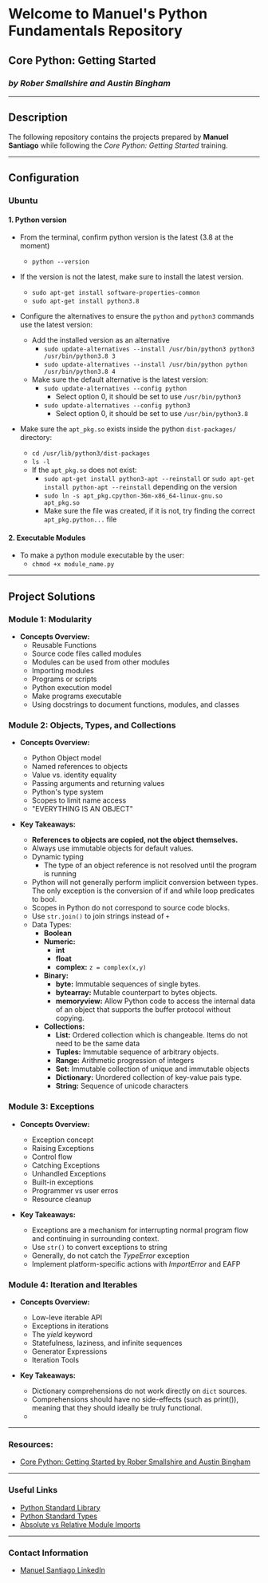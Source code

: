 # Welcome to Manuel's Python Fundamentals Repository

## Core Python: Getting Started
### *by Rober Smallshire and Austin Bingham*

---

## Description

The following repository contains the projects prepared by **Manuel Santiago** while following the *Core Python: Getting Started* training.

---

## Configuration

### Ubuntu

#### 1. Python version

- From the terminal, confirm python version is the latest (3.8 at the moment)
  - `python --version`
  
- If the version is not the latest, make sure to install the latest version.
  - `sudo apt-get install software-properties-common`
  - `sudo apt-get install python3.8`
  
- Configure the alternatives to ensure the `python` and `python3` commands use the latest version: 
  - Add the installed version as an alternative
    - `sudo update-alternatives --install /usr/bin/python3 python3 /usr/bin/python3.8 3`
    - `sudo update-alternatives --install /usr/bin/python python /usr/bin/python3.8 4`
  - Make sure the default alternative is the latest version:
    - `sudo update-alternatives --config python`
      - Select option 0, it should be set to use `/usr/bin/python3`
    - `sudo update-alternatives --config python3`
      - Select option 0, it should be set to use `/usr/bin/python3.8`
  
- Make sure the `apt_pkg.so` exists inside the python `dist-packages/` directory:
  - `cd /usr/lib/python3/dist-packages`
  - `ls -l`
  - If the `apt_pkg.so` does not exist:
    - `sudo apt-get install python3-apt --reinstall` or `sudo apt-get install python-apt --reinstall` depending on the version
    - `sudo ln -s apt_pkg.cpython-36m-x86_64-linux-gnu.so apt_pkg.so`
    - Make sure the file was created, if it is not, try finding the correct `apt_pkg.python...` file

#### 2. Executable Modules
  - To make a python module executable by the user:
    - `chmod +x module_name.py`

---

## Project Solutions
### Module 1: Modularity

- **Concepts Overview:**
    - Reusable Functions
    - Source code files called modules
    - Modules can be used from other modules
    - Importing modules
    - Programs or scripts
    - Python execution model
    - Make programs executable
    - Using docstrings to document functions, modules, and classes 

### Module 2: Objects, Types, and Collections

- **Concepts Overview:**
  - Python Object model
  - Named references to objects
  - Value vs. identity equality
  - Passing arguments and returning values
  - Python's type system
  - Scopes to limit name access
  - "EVERYTHING IS AN OBJECT"  

- **Key Takeaways:**
  - **References to objects are copied, not the object themselves.**
  - Always use immutable objects for default values.
  - Dynamic typing
      - The type of an object reference is not resolved until the program is running
  - Python will not generally perform implicit conversion between types. The only exception is the conversion of if and while loop predicates to bool. 
  - Scopes in Python do not correspond to source code blocks.
  - Use `str.join()` to join strings instead of `+`
  - Data Types:  
    - **Boolean**
    - **Numeric:**
      - **int** 
      - **float** 
      - **complex:** `z = complex(x,y)`
    - **Binary:**
      - **byte:** Immutable sequences of single bytes.
      - **bytearray:** Mutable counterpart to bytes objects.
      - **memoryview:** Allow Python code to access the internal data of an object that supports the buffer protocol without copying.
    - **Collections:**
      - **List:** Ordered collection which is changeable. Items do not need to be the same data
      - **Tuples:** Immutable sequence of arbitrary objects.
      - **Range:** Arithmetic progression of integers
      - **Set:** Immutable collection of unique and immutable objects
      - **Dictionary:** Unordered collection of key-value pais
       type.
      - **String:** Sequence of unicode characters  

### Module 3: Exceptions

- **Concepts Overview:**
  - Exception concept
  - Raising Exceptions
  - Control flow
  - Catching Exceptions
  - Unhandled Exceptions
  - Built-in exceptions
  - Programmer vs user erros
  - Resource cleanup

- **Key Takeaways:**
  - Exceptions are a mechanism for interrupting normal program flow and continuing in surrounding context.
  - Use `str()` to convert exceptions to string
  - Generally, do not catch the *TypeError* exception
  - Implement platform-specific actions with *ImportError* and EAFP

### Module 4: Iteration and Iterables

- **Concepts Overview:**
  - Low-leve iterable API
  - Exceptions in iterations
  - The *yield* keyword
  - Statefulness, laziness, and infinite sequences
  - Generator Expressions
  - Iteration Tools

- **Key Takeaways:**
  - Dictionary comprehensions do not work directly on `dict` sources.
  - Comprehensions should have no side-effects (such as print()), meaning that they should ideally be truly functional.
  - 
  
---

### Resources:
- [Core Python: Getting Started by Rober Smallshire and Austin Bingham](https://app.pluralsight.com/library/courses/getting-started-python-core)

---

### Useful Links
- [Python Standard Library](https://docs.python.org/3/library/)
- [Python Standard Types](https://docs.python.org/3/library/stdtypes.html)
- [Absolute vs Relative Module Imports](https://realpython.com/absolute-vs-relative-python-imports/)

---

### Contact Information
- [Manuel Santiago LinkedIn](https://www.linkedin.com/in/manuelesantiagolaboy/)

